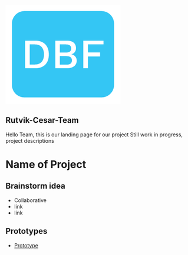 ![logo](/images/DBF_Logo_square.png)

## Rutvik-Cesar-Team

Hello Team, this is our landing page for our project Still work in progress, project descriptions


# Name of Project
## Brainstorm idea

- Collaborative
- link
- link

## Prototypes

- [Prototype](https://cesarchengcruz.github.io/rut-ces-team/src/index.html) 

